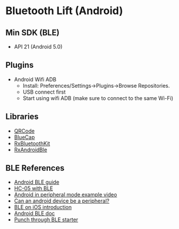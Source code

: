 # Bluetooth Lift (Android)

## Min SDK (BLE)
 - API 21 (Android 5.0)

## Plugins
- Android Wifi ADB
  - Install: Preferences/Settings->Plugins->Browse Repositories.
  - USB connect first
  - Start using wifi ADB (make sure to connect to the same Wi-Fi)

## Libraries
  - [QRCode](https://github.com/kenglxn/QRGen)
  - [BlueCap](https://github.com/troystribling/BlueCap) 
  - [RxBluetoothKit](https://github.com/Polidea/RxBluetoothKit)
  - [RxAndroidBle](https://github.com/Polidea/RxAndroidBle)

## BLE References
 - [Android BLE guide](https://punchthrough.com/android-ble-guide/)
 - [HC-05 with BLE](https://www.youtube.com/watch?v=1i-6cz4KHXE)
 - [Android in peripheral mode example video](https://youtu.be/Wkk2YA4auvM)
 - [Can an android device be a peripheral?](https://devzone.nordicsemi.com/f/nordic-q-a/26730/can-an-android-device-be-a-peripheral)
 - [BLE on iOS introduction](https://codeburst.io/getting-started-with-bluetooth-low-energy-on-ios-ada3090fc9cc)
 - [Android BLE doc](https://developer.android.com/guide/topics/connectivity/bluetooth-le)
 - [Punch through BLE starter](https://github.com/PunchThrough/ble-starter-android)
